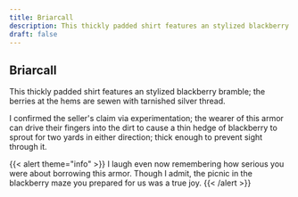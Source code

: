 ```yaml
---
title: Briarcall
description: This thickly padded shirt features an stylized blackberry bramble; the berries at the hems are...
draft: false
---
```


## Briarcall

This thickly padded shirt features an stylized blackberry bramble; the berries at the hems are
sewen with tarnished silver thread.

I confirmed the seller's claim via experimentation; the wearer of this armor can drive their
fingers into the dirt to cause a thin hedge of blackberry to sprout for two yards in either
direction; thick enough to prevent sight through it.

{{< alert theme="info" >}}
I laugh even now remembering how serious you were about borrowing this armor. Though I admit,
the picnic in the blackberry maze you prepared for us was a true joy.
{{< /alert >}}
